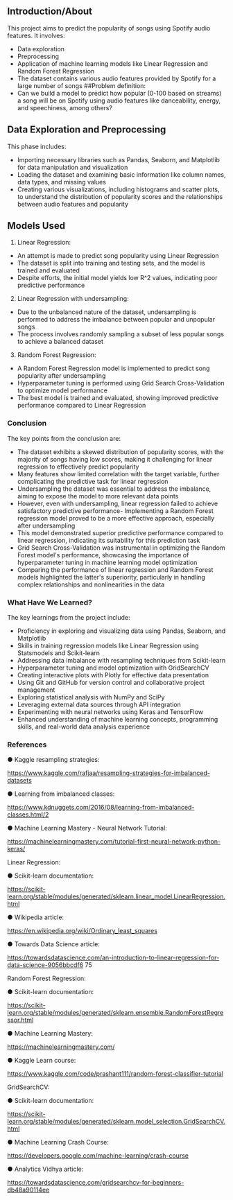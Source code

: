 
## Introduction/About
This project aims to predict the popularity of songs using Spotify audio features. It involves:
- Data exploration
- Preprocessing
- Application of machine learning models like Linear Regression and Random Forest Regression
- The dataset contains various audio features provided by Spotify for a large number of songs
##Problem definition:
- Can we build a model to predict how popular (0-100 based on streams) a song will be on Spotify using
audio features like danceability, energy, and speechiness, among others?
## Data Exploration and Preprocessing
This phase includes:
- Importing necessary libraries such as Pandas, Seaborn, and Matplotlib for data manipulation and
visualization
- Loading the dataset and examining basic information like column names, data types, and missing values
- Creating various visualizations, including histograms and scatter plots, to understand the distribution of
popularity scores and the relationships between audio features and popularity
## Models Used
1. Linear Regression:
- An attempt is made to predict song popularity using Linear Regression
- The dataset is split into training and testing sets, and the model is trained and evaluated
- Despite efforts, the initial model yields low R^2 values, indicating poor predictive performance
2. Linear Regression with undersampling:
- Due to the unbalanced nature of the dataset, undersampling is performed to address the imbalance
between popular and unpopular songs
- The process involves randomly sampling a subset of less popular songs to achieve a balanced dataset
3. Random Forest Regression:
- A Random Forest Regression model is implemented to predict song popularity after undersampling
- Hyperparameter tuning is performed using Grid Search Cross-Validation to optimize model performance
- The best model is trained and evaluated, showing improved predictive performance compared to Linear
Regression
### Conclusion
The key points from the conclusion are:
- The dataset exhibits a skewed distribution of popularity scores, with the majority of songs having low
scores, making it challenging for linear regression to effectively predict popularity
- Many features show limited correlation with the target variable, further complicating the predictive task for
linear regression
- Undersampling the dataset was essential to address the imbalance, aiming to expose the model to more
relevant data points
- However, even with undersampling, linear regression failed to achieve satisfactory predictive performance- Implementing a Random Forest regression model proved to be a more effective approach, especially after
undersampling
- This model demonstrated superior predictive performance compared to linear regression, indicating its
suitability for this prediction task
- Grid Search Cross-Validation was instrumental in optimizing the Random Forest model's performance,
showcasing the importance of hyperparameter tuning in machine learning model optimization
- Comparing the performance of linear regression and Random Forest models highlighted the latter's
superiority, particularly in handling complex relationships and nonlinearities in the data
### What Have We Learned?
The key learnings from the project include:
- Proficiency in exploring and visualizing data using Pandas, Seaborn, and Matplotlib
- Skills in training regression models like Linear Regression using Statsmodels and Scikit-learn
- Addressing data imbalance with resampling techniques from Scikit-learn
- Hyperparameter tuning and model optimization with GridSearchCV
- Creating interactive plots with Plotly for effective data presentation
- Using Git and GitHub for version control and collaborative project management
- Exploring statistical analysis with NumPy and SciPy
- Leveraging external data sources through API integration
- Experimenting with neural networks using Keras and TensorFlow
- Enhanced understanding of machine learning concepts, programming skills, and real-world data analysis
experience
### References 
● Kaggle resampling strategies:

https://www.kaggle.com/rafjaa/resampling-strategies-for-imbalanced-datasets

● Learning from imbalanced classes:

https://www.kdnuggets.com/2016/08/learning-from-imbalanced-classes.html/2

● Machine Learning Mastery - Neural Network Tutorial:

https://machinelearningmastery.com/tutorial-first-neural-network-python-keras/

Linear Regression:

● Scikit-learn documentation:

https://scikit-learn.org/stable/modules/generated/sklearn.linear_model.LinearRegression.html

● Wikipedia article:

https://en.wikipedia.org/wiki/Ordinary_least_squares

● Towards Data Science article:

https://towardsdatascience.com/an-introduction-to-linear-regression-for-data-science-9056bbcdf6
75

Random Forest Regression:

● Scikit-learn documentation:

https://scikit-learn.org/stable/modules/generated/sklearn.ensemble.RandomForestRegressor.html

● Machine Learning Mastery: 

https://machinelearningmastery.com/

● Kaggle Learn course:

https://www.kaggle.com/code/prashant111/random-forest-classifier-tutorial

GridSearchCV:

● Scikit-learn documentation:

https://scikit-learn.org/stable/modules/generated/sklearn.model_selection.GridSearchCV.html

● Machine Learning Crash Course:

https://developers.google.com/machine-learning/crash-course

● Analytics Vidhya article:

https://towardsdatascience.com/gridsearchcv-for-beginners-db48a90114ee
